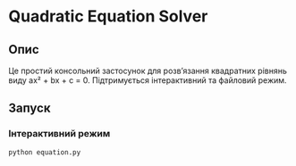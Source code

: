 # Quadratic Equation Solver

## Опис
Це простий консольний застосунок для розв’язання квадратних рівнянь виду ax² + bx + c = 0. Підтримується інтерактивний та файловий режим.

## Запуск
### Інтерактивний режим
```bash
python equation.py